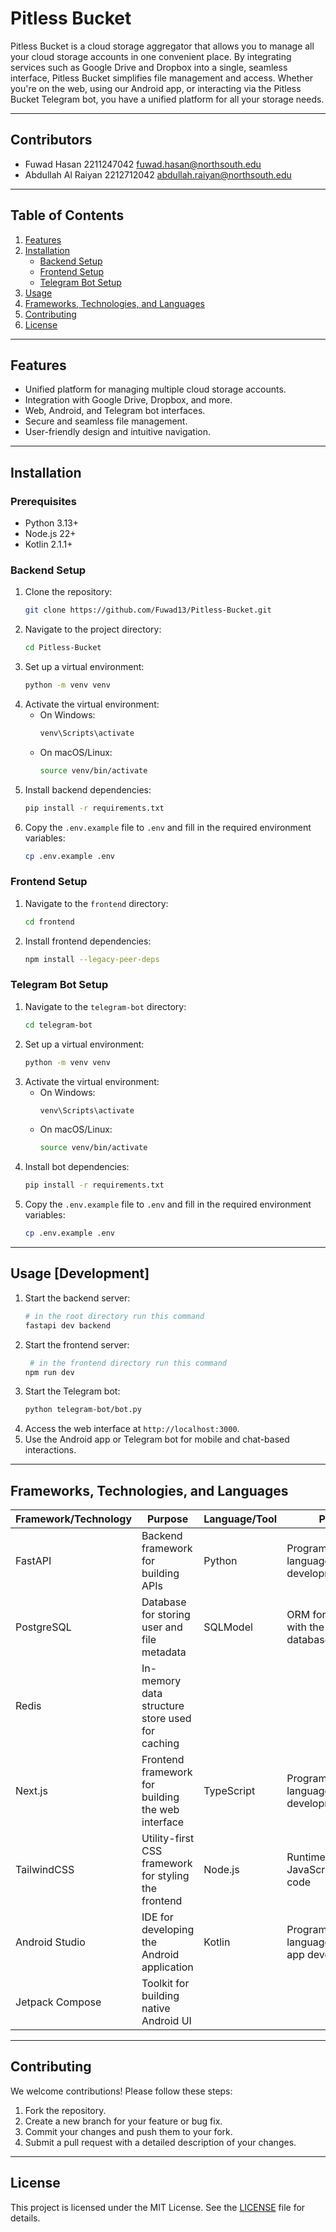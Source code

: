 # Pitless Bucket

Pitless Bucket is a cloud storage aggregator that allows you to manage all your cloud storage accounts in one convenient place. By integrating services such as Google Drive and Dropbox into a single, seamless interface, Pitless Bucket simplifies file management and access. Whether you're on the web, using our Android app, or interacting via the Pitless Bucket Telegram bot, you have a unified platform for all your storage needs.

---

## Contributors
- Fuwad Hasan 2211247042 fuwad.hasan@northsouth.edu
- Abdullah Al Raiyan 2212712042 abdullah.raiyan@northsouth.edu

---

## Table of Contents

1. [Features](#features)
2. [Installation](#installation)
   - [Backend Setup](#backend-setup)
   - [Frontend Setup](#frontend-setup)
   - [Telegram Bot Setup](#telegram-bot-setup)
3. [Usage](#usage)
4. [Frameworks, Technologies, and Languages](#frameworks-technologies-and-languages)
5. [Contributing](#contributing)
6. [License](#license)

---

## Features

- Unified platform for managing multiple cloud storage accounts.
- Integration with Google Drive, Dropbox, and more.
- Web, Android, and Telegram bot interfaces.
- Secure and seamless file management.
- User-friendly design and intuitive navigation.

---

## Installation

### Prerequisites

- Python 3.13+
- Node.js 22+
- Kotlin 2.1.1+

### Backend Setup

1. Clone the repository:
   ```bash
   git clone https://github.com/Fuwad13/Pitless-Bucket.git
   ```
2. Navigate to the project directory:
   ```bash
   cd Pitless-Bucket
   ```
3. Set up a virtual environment:
   ```bash
   python -m venv venv
   ```
4. Activate the virtual environment:
   - On Windows:
     ```bash
     venv\Scripts\activate
     ```
   - On macOS/Linux:
     ```bash
     source venv/bin/activate
     ```
5. Install backend dependencies:
   ```bash
   pip install -r requirements.txt
   ```
6. Copy the `.env.example` file to `.env` and fill in the required environment variables:
   ```bash
   cp .env.example .env
   ```

### Frontend Setup

1. Navigate to the `frontend` directory:
   ```bash
   cd frontend
   ```
2. Install frontend dependencies:
   ```bash
   npm install --legacy-peer-deps
   ```

### Telegram Bot Setup

1. Navigate to the `telegram-bot` directory:
   ```bash
   cd telegram-bot
   ```
2. Set up a virtual environment:
   ```bash
   python -m venv venv
   ```
3. Activate the virtual environment:
   - On Windows:
     ```bash
     venv\Scripts\activate
     ```
   - On macOS/Linux:
     ```bash
     source venv/bin/activate
     ```
4. Install bot dependencies:
   ```bash
   pip install -r requirements.txt
   ```
5. Copy the `.env.example` file to `.env` and fill in the required environment variables:
   ```bash
   cp .env.example .env
   ```

---

## Usage [Development]

1. Start the backend server:
   ```bash
   # in the root directory run this command
   fastapi dev backend
   ```
2. Start the frontend server:
   ```bash
    # in the frontend directory run this command
   npm run dev
   ```
3. Start the Telegram bot:
   ```bash
   python telegram-bot/bot.py
   ```
4. Access the web interface at `http://localhost:3000`.
5. Use the Android app or Telegram bot for mobile and chat-based interactions.

---

## Frameworks, Technologies, and Languages

| Framework/Technology | Purpose                                                                 | Language/Tool | Purpose                                                                 |
|-----------------------|-------------------------------------------------------------------------|---------------|-------------------------------------------------------------------------|
| FastAPI              | Backend framework for building APIs                                    | Python        | Programming language for backend development                           |
| PostgreSQL           | Database for storing user and file metadata                            | SQLModel      | ORM for interacting with the PostgreSQL database                       |
| Redis                | In-memory data structure store used for caching    |               |                                                                         |
| Next.js              | Frontend framework for building the web interface                      | TypeScript    | Programming language for frontend development                          |
| TailwindCSS          | Utility-first CSS framework for styling the frontend                   | Node.js       | Runtime for executing JavaScript/TypeScript code                       |
| Android Studio       | IDE for developing the Android application                             | Kotlin        | Programming language for Android app development                       |
| Jetpack Compose      | Toolkit for building native Android UI                                 |               |                                                                         |

---

## Contributing

We welcome contributions! Please follow these steps:

1. Fork the repository.
2. Create a new branch for your feature or bug fix.
3. Commit your changes and push them to your fork.
4. Submit a pull request with a detailed description of your changes.

---

## License

This project is licensed under the MIT License. See the [LICENSE](LICENSE) file for details.

